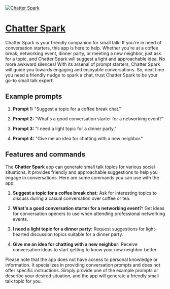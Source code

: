 [![Chatter Spark](https://files.oaiusercontent.com/file-93i4TEGRUTmcqcuyuwlqL8Sq?se=2123-10-17T10%3A40%3A45Z&sp=r&sv=2021-08-06&sr=b&rscc=max-age%3D31536000%2C%20immutable&rscd=attachment%3B%20filename%3D68f7f5c4-3547-4d15-9519-5e02e1e16008.png&sig=pY02lWS3PHjw%2BDpmn/KEaXNcJGRLEwFXcOsDiE7Owss%3D)](https://chat.openai.com/g/g-wtYtcJsgj-chatter-spark)

# [Chatter Spark](https://chat.openai.com/g/g-wtYtcJsgj-chatter-spark)

Chatter Spark is your friendly companion for small talk! If you're in need of conversation starters, this app is here to help. Whether you're at a coffee break, networking event, dinner party, or meeting a new neighbor, just ask for a topic, and Chatter Spark will suggest a light and approachable idea. No more awkward silences! With its arsenal of prompt starters, Chatter Spark will guide you towards engaging and enjoyable conversations. So, next time you need a friendly nudge to spark a chat, trust Chatter Spark to be your go-to small talk expert!

## Example prompts

1. **Prompt 1:** "Suggest a topic for a coffee break chat."

2. **Prompt 2:** "What's a good conversation starter for a networking event?"

3. **Prompt 3:** "I need a light topic for a dinner party."

4. **Prompt 4:** "Give me an idea for chatting with a new neighbor."

## Features and commands

The **Chatter Spark** app can generate small talk topics for various social situations. It provides friendly and approachable suggestions to help you engage in conversations. Here are some commands you can use with the app:

1. **Suggest a topic for a coffee break chat:** Ask for interesting topics to discuss during a casual conversation over coffee or tea.

2. **What's a good conversation starter for a networking event?:** Get ideas for conversation openers to use when attending professional networking events.

3. **I need a light topic for a dinner party:** Request suggestions for light-hearted discussion topics suitable for a dinner party.

4. **Give me an idea for chatting with a new neighbor:** Receive conversation ideas to start getting to know your new neighbor better.

Please note that the app does not have access to personal knowledge or information. It specializes in providing conversation prompts and does not offer specific instructions. Simply provide one of the example prompts or describe your desired situation, and the app will generate a friendly small talk topic for you.